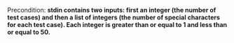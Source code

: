 Precondition: **stdin contains two inputs: first an integer (the number of test cases) and then a list of integers (the number of special characters for each test case). Each integer is greater than or equal to 1 and less than or equal to 50.**
